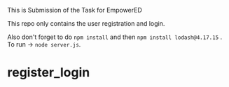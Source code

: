 This is Submission of the Task for EmpowerED

This repo only contains the user registration and login. 

Also don't forget to do `npm install` and then `npm install lodash@4.17.15` . To run -> `node server.js`.
# register_login
